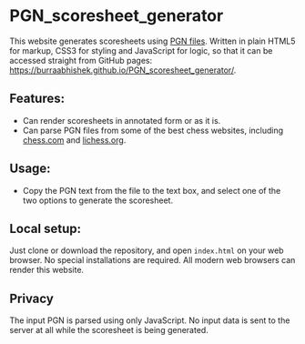 # PGN_scoresheet_generator
This website generates scoresheets using [PGN files](https://en.wikipedia.org/wiki/Portable_Game_Notation). Written in plain HTML5 for markup, CSS3 for styling and JavaScript for logic, so that it can be accessed straight from GitHub pages: https://burraabhishek.github.io/PGN_scoresheet_generator/.

## Features:
- Can render scoresheets in annotated form or as it is.
- Can parse PGN files from some of the best chess websites, including [chess.com](https://www.chess.com) and [lichess.org](https://lichess.org).

## Usage:
- Copy the PGN text from the file to the text box, and select one of the two options to generate the scoresheet.

## Local setup:
Just clone or download the repository, and open `index.html` on your web browser. No special installations are required. All modern web browsers can render this website.

## Privacy
The input PGN is parsed using only JavaScript. No input data is sent to the server at all while the scoresheet is being generated.
